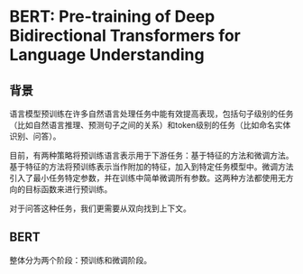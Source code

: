 # BERT: Pre-training of Deep Bidirectional Transformers for Language Understanding

## 背景

语言模型预训练在许多自然语言处理任务中能有效提高表现，包括句子级别的任务（比如自然语言推理、预测句子之间的关系）和token级别的任务（比如命名实体识别、问答）。

目前，有两种策略将预训练语言表示用于下游任务：基于特征的方法和微调方法。基于特征的方法将预训练表示当作附加的特征，加入到特定任务模型中。微调方法引入了最小任务特定参数，并在训练中简单微调所有参数。这两种方法都使用无方向的目标函数来进行预训练。

对于问答这种任务，我们更需要从双向找到上下文。

## BERT

整体分为两个阶段：预训练和微调阶段。
